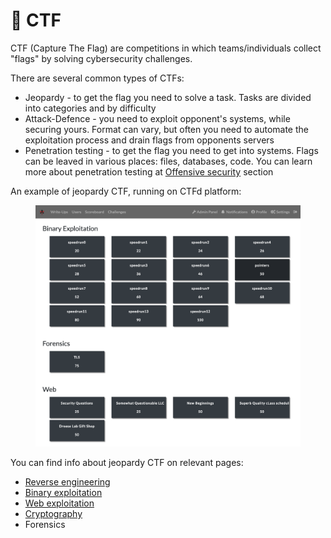 # 🚩 CTF

CTF (Capture The Flag) are competitions in which teams/individuals collect "flags" by solving cybersecurity challenges.

There are several common types of CTFs:

* Jeopardy - to get the flag you need to solve a task. Tasks are divided into categories and by difficulty
* Attack-Defence - you need to exploit opponent's systems, while securing yours. Format can vary, but often you need to automate the exploitation process and drain flags from opponents servers
* Penetration testing - to get the flag you need to get into systems. Flags can be leaved in various places: files, databases, code. You can learn more about penetration testing at [Offensive security](../offensive-security/) section

An example of jeopardy CTF, running on CTFd platform:

<figure><img src="../.gitbook/assets/image (1) (1) (1).png" alt=""><figcaption></figcaption></figure>

You can find info about jeopardy CTF on relevant pages:

* [Reverse engineering](reverse-engineering.md)
* [Binary exploitation](binary-exploitation.md)
* [Web exploitation](web-exploitation/)
* [Cryptography](cryptography/)
* Forensics

